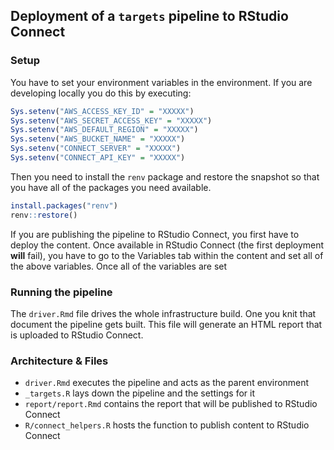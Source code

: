 ## Deployment of a `targets` pipeline to RStudio Connect

### Setup

You have to set your environment variables in the environment. If you are developing locally you do this by executing:

```r
Sys.setenv("AWS_ACCESS_KEY_ID" = "XXXXX")
Sys.setenv("AWS_SECRET_ACCESS_KEY" = "XXXXX")
Sys.setenv("AWS_DEFAULT_REGION" = "XXXXX")
Sys.setenv("AWS_BUCKET_NAME" = "XXXXX")
Sys.setenv("CONNECT_SERVER" = "XXXXX")
Sys.setenv("CONNECT_API_KEY" = "XXXXX")
```

Then you need to install the `renv` package and restore the snapshot so that you have all of the packages you need available. 

```r
install.packages("renv")
renv::restore()
```

If you are publishing the pipeline to RStudio Connect, you first have to deploy the content. Once available in RStudio Connect (the first deployment **will** fail), you have to go to the Variables tab within the content and set all of the above variables. Once all of the variables are set 

### Running the pipeline

The `driver.Rmd` file drives the whole infrastructure build. One you knit that document the pipeline gets built. This file will generate an HTML report that is uploaded to RStudio Connect.


### Architecture & Files

- `driver.Rmd` executes the pipeline and acts as the parent environment
- `_targets.R` lays down the pipeline and the settings for it
- `report/report.Rmd` contains the report that will be published to RStudio Connect
- `R/connect_helpers.R` hosts the function to publish content to RStudio Connect
